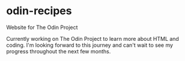 # odin-recipes
Website for The Odin Project
<body>Currently working on The Odin Project to learn more about HTML
and coding. I'm looking forward to this journey and can't wait to see
my progress throughout the next few months.</body>